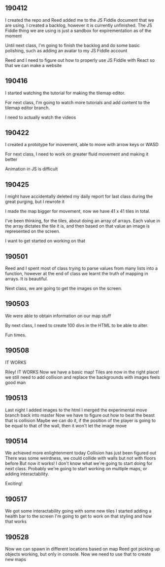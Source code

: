 ## 190412

I created the repo and Reed added me to the JS Fiddle document that we are using. I created a backlog, however it is currently unfinished.
The JS Fiddle thing we are using is just a sandbox for expirementation as of the moment

Until next class, I'm going to finish the backlog and do some basic polishing, such as adding an avatar to my JS Fiddle account

Reed and I need to figure out how to properly use JS Fiddle with React so that we can make a website

## 190416

I started watching the tutorial for making the tilemap editor.

For next class, I'm going to watch more tutorials and add content to the tilemap editor branch.

I need to actually watch the videos

## 190422

I created a prototype for movement, able to move with arrow keys or WASD

For next class, I need to work on greater fluid movement and making it better

Animation in JS is difficult

## 190425

I might have accidentally deleted my daily report for last class during the great purging, but I rewrote it

I made the map bigger for movement, now we have 41 x 41 tiles in total.

I've been thinking, for the tiles, about doing an array of arrays. Each value in the array dictates the tile it is, and then based on that value an image is represented on the screen.

I want to get started on working on that

## 190501

Reed and I spent most of class trying to parse values from many lists into a function, however at the end of class we learnt the truth of mapping in arrays. It is beautiful.

Next class, we are going to get the images on the screen.

## 190503

We were able to obtain information on our map stuff

By next class, I need to create 100 divs in the HTML to be able to alter.

Fun times.

## 190508

IT WORKS

Riley!
IT WORKS
Now we have a basic map!
Tiles are now in the right place!
we still need to add collision and replace the backgrounds with images
feels good man

## 190513

Last night I added images to the html
I merged the experimental move branch back into master
Now we have to figure out how to beat the beast that is collision
Maybe we can do it, if the position of the player is going to be equal to that of the wall, then it won't let the image move

## 190514

We achieved more enlightenment today
Collision has just been figured out
There was some weirdness, we could collide with walls but not with floors before
But now it works!
I don't know what we're going to start doing for next class.
Probably we're going to start working on multiple maps, or adding interactability.

Exciting!

## 190517

We got some interactability going with some new tiles
I started adding a health bar to the screen
I'm going to get to work on that styling and how that works

## 190528

Now we can spawn in different locations based on map
Reed got picking up objects working, but only in console.
Now we need to use that to create new maps

